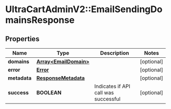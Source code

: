 # UltraCartAdminV2::EmailSendingDomainsResponse

## Properties
Name | Type | Description | Notes
------------ | ------------- | ------------- | -------------
**domains** | [**Array&lt;EmailDomain&gt;**](EmailDomain.md) |  | [optional] 
**error** | [**Error**](Error.md) |  | [optional] 
**metadata** | [**ResponseMetadata**](ResponseMetadata.md) |  | [optional] 
**success** | **BOOLEAN** | Indicates if API call was successful | [optional] 


